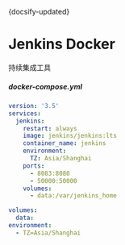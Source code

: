 {docsify-updated}
# Jenkins Docker

持续集成工具

##### docker-compose.yml

```yaml
version: '3.5'
services:
  jenkins:
    restart: always
    image: jenkins/jenkins:lts
    container_name: jenkins
    environment:
      TZ: Asia/Shanghai
    ports:
      - 8083:8080
      - 50000:50000
    volumes:
      - data:/var/jenkins_home

volumes:
  data:
environment:
  - TZ=Asia/Shanghai  
```

